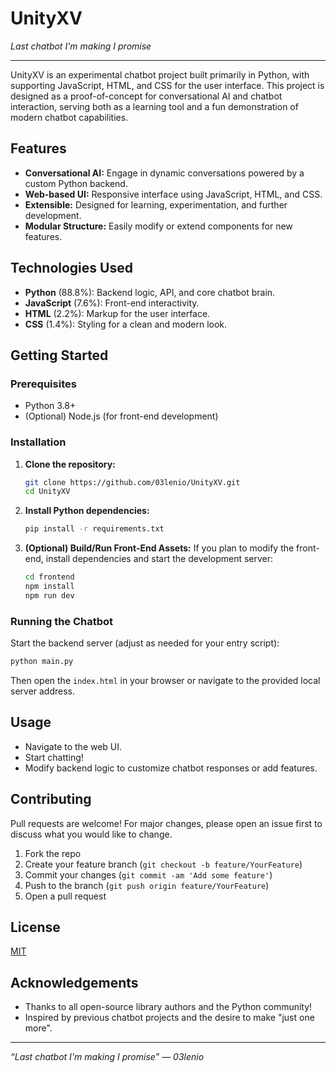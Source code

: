 # UnityXV

_Last chatbot I'm making I promise_

---

UnityXV is an experimental chatbot project built primarily in Python, with supporting JavaScript, HTML, and CSS for the user interface. This project is designed as a proof-of-concept for conversational AI and chatbot interaction, serving both as a learning tool and a fun demonstration of modern chatbot capabilities.

## Features

- **Conversational AI:** Engage in dynamic conversations powered by a custom Python backend.
- **Web-based UI:** Responsive interface using JavaScript, HTML, and CSS.
- **Extensible:** Designed for learning, experimentation, and further development.
- **Modular Structure:** Easily modify or extend components for new features.

## Technologies Used

- **Python** (88.8%): Backend logic, API, and core chatbot brain.
- **JavaScript** (7.6%): Front-end interactivity.
- **HTML** (2.2%): Markup for the user interface.
- **CSS** (1.4%): Styling for a clean and modern look.

## Getting Started

### Prerequisites

- Python 3.8+
- (Optional) Node.js (for front-end development)

### Installation

1. **Clone the repository:**
   ```bash
   git clone https://github.com/03lenio/UnityXV.git
   cd UnityXV
   ```

2. **Install Python dependencies:**
   ```bash
   pip install -r requirements.txt
   ```

3. **(Optional) Build/Run Front-End Assets:**
   If you plan to modify the front-end, install dependencies and start the development server:
   ```bash
   cd frontend
   npm install
   npm run dev
   ```

### Running the Chatbot

Start the backend server (adjust as needed for your entry script):

```bash
python main.py
```

Then open the `index.html` in your browser or navigate to the provided local server address.

## Usage

- Navigate to the web UI.
- Start chatting!
- Modify backend logic to customize chatbot responses or add features.

## Contributing

Pull requests are welcome! For major changes, please open an issue first to discuss what you would like to change.

1. Fork the repo
2. Create your feature branch (`git checkout -b feature/YourFeature`)
3. Commit your changes (`git commit -am 'Add some feature'`)
4. Push to the branch (`git push origin feature/YourFeature`)
5. Open a pull request

## License

[MIT](LICENSE)

## Acknowledgements

- Thanks to all open-source library authors and the Python community!
- Inspired by previous chatbot projects and the desire to make "just one more".

---

_“Last chatbot I'm making I promise” — 03lenio_
